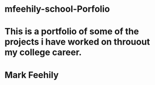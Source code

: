 # mfeehily-school-Porfolio
# This is a portfolio of some of the projects i have worked on throuout my college career. 
# Mark Feehily 
